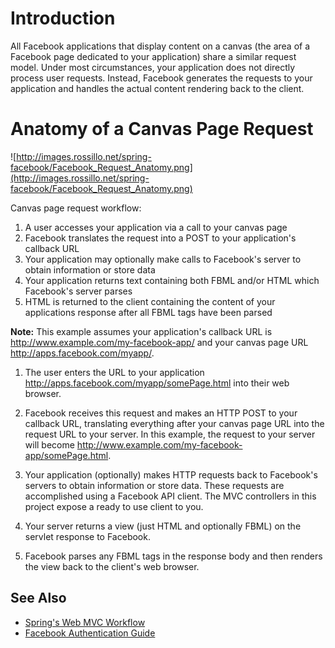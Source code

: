 # Introduction #

All Facebook applications that display content on a canvas (the area of a Facebook page dedicated to your application) share a similar request model.  Under most circumstances, your application does not directly process user requests.  Instead, Facebook generates the requests to your application and handles the actual content rendering back to the client.

# Anatomy of a Canvas Page Request #

![http://images.rossillo.net/spring-facebook/Facebook_Request_Anatomy.png](http://images.rossillo.net/spring-facebook/Facebook_Request_Anatomy.png)

Canvas page request workflow:
  1. A user accesses your application via a call to your canvas page
  1. Facebook translates the request into a POST to your application's callback URL
  1. Your application may optionally make calls to Facebook's server to obtain information or store data
  1. Your application returns text containing both FBML and/or HTML which Facebook's server parses
  1. HTML is returned to the client containing the content of your applications response after all FBML tags have been parsed

**Note:**   This example assumes your application's callback URL is http://www.example.com/my-facebook-app/ and your canvas page URL http://apps.facebook.com/myapp/.


1. The user enters the URL to your application http://apps.facebook.com/myapp/somePage.html into their web browser.

2. Facebook receives this request and makes an HTTP POST to your callback URL, translating everything after your canvas page URL into the request URL to your server.  In this example, the request to your server will become http://www.example.com/my-facebook-app/somePage.html.

3. Your application (optionally) makes HTTP requests back to Facebook's servers to obtain information or store data.  These requests are accomplished using a Facebook API client.  The MVC controllers in this project expose a ready to use client to you.

4. Your server returns a view (just HTML and optionally FBML) on the servlet response to Facebook.

5. Facebook parses any FBML tags in the response body and then renders the view back to the client's web browser.

## See Also ##
  * [Spring's Web MVC Workflow](http://static.springframework.org/spring/docs/2.5.x/reference/mvc.html#mvc-servlet)
  * [Facebook Authentication Guide](http://wiki.developers.facebook.com/index.php/Authentication_guide)